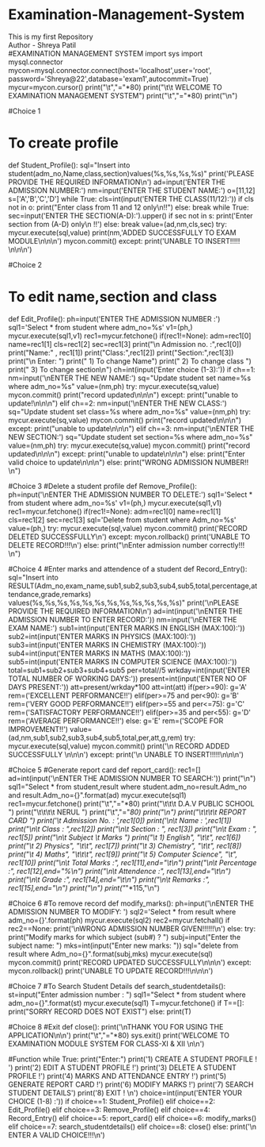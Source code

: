 # Examination-Management-System
This is my first Repository
<br>
Author - Shreya Patil
<br>
#EXAMINATION MANAGEMENT SYSTEM 
import sys
import mysql.connector
mycon=mysql.connector.connect(host='localhost',user='root', password='Shreya@22',database='exam1',autocommit=True)
mycur=mycon.cursor()
print("\t","="*80)
print("\t\t    WELCOME TO EXAMINATION MANAGEMENT SYSTEM")
print("\t","="*80)
print("\n")

#Choice 1
# To create profile
def Student_Profile():
    sql="Insert into student(adm_no,Name,class,section)values(%s,%s,%s,%s)"
    print('PLEASE PROVIDE THE REQUIRED INFORMATION\n')
    ad=input('ENTER THE ADMISSION NUMBER:')
    nm=input('ENTER THE STUDENT NAME:')
    o=[11,12]
    s=['A','B','C','D']
    while True:
        cls=int(input('ENTER THE CLASS(11/12):'))
        if cls not in o:
            print("Enter class from 11 and 12 only\n!!")
        else:
            break
    while True:
        sec=input('ENTER THE SECTION(A-D):').upper()
        if sec not in s:
            print('Enter section from (A-D) only\n !!')
        else:
            break
    value=(ad,nm,cls,sec)
    try:
        mycur.execute(sql,value)
        print(nm,'ADDED SUCCESSFULLY TO EXAM MODULE\n\n\n')
        mycon.commit()
    except:
        print('UNABLE TO INSERT!!!!! \n\n\n')


#Choice 2
# To edit name,section and class
def Edit_Profile():
    ph=input('ENTER THE ADMISSION NUMBER :')
    sql1='Select * from student where adm_no=%s'
    v1=(ph,)
    mycur.execute(sql1,v1)
    rec1=mycur.fetchone()
    if(rec1!=None):
        adm=rec1[0]
        name=rec1[1]
        cls=rec1[2]
        sec=rec1[3]
        print("\n Admission no. :",rec1[0])
        print("Name:" , rec1[1])
        print("Class:",rec1[2])
        print("Section:",rec1[3])
        print("\n Enter: ")
        print(" 1) To change Name")
        print(" 2) To change class ")
        print(" 3) To change section\n")
        ch=int(input('Enter choice (1-3):'))
        if ch==1:
            nm=input('\nENTER THE NEW NAME:')
            sq="Update student set name=%s where adm_no=%s"
            value=(nm,ph)
            try:
                mycur.execute(sq,value)
                mycon.commit()
                print("record updated\n\n\n")
            except:
                print("unable to update!\n\n\n")
        elif ch==2:
            nm=input('\nENTER THE NEW CLASS:')
            sq="Update student set class=%s where adm_no=%s"
            value=(nm,ph)
            try:
                mycur.execute(sq,value)
                mycon.commit()
                print("record updated\n\n\n")
            except:
                print("unable to update\n\n\n")
        elif ch==3:
            nm=input('\nENTER THE NEW SECTION:')
            sq="Update student set section=%s where adm_no=%s"
            value=(nm,ph)
            try:
                mycur.execute(sq,value)
                mycon.commit()
                print("record updated\n\n\n")
            except:
                print("unable to update\n\n\n")
        else:
            print("Enter valid choice to update\n\n\n")
    else:
        print("WRONG ADMISSION NUMBER!! \n")

#Choice 3
#Delete a student profile
def Remove_Profile():
    ph=input('\nENTER THE ADMISSION NUMBER TO DELETE:')
    sql1='Select * from student where adm_no=%s'
    v1=(ph,)
    mycur.execute(sql1,v1)
    rec1=mycur.fetchone()
    if(rec1!=None):
        adm=rec1[0]
        name=rec1[1]
        cls=rec1[2]
        sec=rec1[3]
        sql='Delete from student where Adm_no=%s'
        value=(ph,)
        try:
            mycur.execute(sql,value)
            mycon.commit()
            print('RECORD DELETED SUCCESSFULLY\n')
        except:
            mycon.rollback()
            print('UNABLE TO DELETE RECORD!!!\n')
    else:
        print("\nEnter admission number correctly!!! \n")


#Choice 4
#Enter marks and attendence of a student 
def Record_Entry():
    sql="Insert into RESULT(Adm_no,exam_name,sub1,sub2,sub3,sub4,sub5,total,percentage,attendance,grade,remarks) values(%s,%s,%s,%s,%s,%s,%s,%s,%s,%s,%s,%s)"
    print('\nPLEASE PROVIDE THE REQUIRED INFORMATION\n')
    ad=int(input('\nENTER THE ADMISSION NUMBER TO ENTER RECORD:'))
    nm=input('\nENTER THE EXAM NAME:')
    sub1=int(input('ENTER MARKS IN ENGLISH (MAX:100):'))
    sub2=int(input('ENTER MARKS IN PHYSICS (MAX:100):'))
    sub3=int(input('ENTER MARKS IN CHEMISTRY (MAX:100):'))
    sub4=int(input('ENTER MARKS IN MATHS (MAX:100):'))
    sub5=int(input('ENTER MARKS IN COMPUTER SCIENCE (MAX:100):'))
    total=sub1+sub2+sub3+sub4+sub5
    per=total//5
    wrkday=int(input('ENTER TOTAL NUMBER OF WORKING DAYS:'))
    present=int(input('ENTER NO OF DAYS PRESENT:'))
    att=present/wrkday*100
    att=int(att)
    if(per>=90):
        g='A'
        rem=('EXCELLENT PERFORMANCE!!')
    elif(per>=75 and per<90):
        g='B'
        rem=('VERY GOOD PERFORMANCE!!')
    elif(per>=55 and per<=75):
        g='C'
        rem=('SATISFACTORY PERFORMANCE!!')
    elif(per>=35 and per<55):
        g='D'
        rem=('AVERAGE PERFORMANCE!!')
    else:
        g='E'
        rem=('SCOPE FOR IMPROVEMENT!!')
    value=(ad,nm,sub1,sub2,sub3,sub4,sub5,total,per,att,g,rem)
    try:
        mycur.execute(sql,value)
        mycon.commit()
        print('\n RECORD ADDED SUCCESSFULLY \n\n\n')
    except:
        print('\n UNABLE TO INSERT!!!!!\n\n\n')


#Choice 5
#Generate report card
def report_card():
    rec1=[]
    ad=int(input('\nENTER THE ADMISSION NUMBER TO SEARCH:'))
    print("\n")
    sql1="Select * from student,result where student.adm_no=result.Adm_no and result.Adm_no={}".format(ad)
    mycur.execute(sql1)
    rec1=mycur.fetchone()
    print("\t","="*80)
    print("\t\t\t               D.A.V PUBLIC SCHOOL ")
    print("\t\t\t\t              NERUL ")
    print("\t","="*80)
    print("\n")
    print("\t\t\t\t              REPORT CARD ")
    print('\t Admission No.   : ',rec1[0])
    print('\n\t Name            : ',rec1[1])
    print("\n\t Class             : ",rec1[2])
    print("\n\t Section         : ", rec1[3])
    print("\n\t Exam            : ", rec1[5])
    print("\n\t   Subject                 \t Marks ")
    print("\t 1) English",                                            "\t\t",          rec1[6])
    print("\t 2) Physics",                                           "\t\t",          rec1[7])
    print("\t 3) Chemistry",                                           "\t\t",          rec1[8])
    print("\t 4) Maths",                           "\t\t\t",          rec1[9])
    print("\t 5) Computer Science",         "\t",          rec1[10])
    print("\n\t Total Marks :", rec1[11],end="\t\n")
    print("\n\t Percentage  :", rec1[12],end="%\n")
    print("\n\t Attendence :", rec1[13],end="\t\n")
    print("\n\t Grade          :", rec1[14],end="\t\n")
    print("\n\t Remarks      :", rec1[15],end="\n")
    print("\n")
    print("*"*115,"\n")
    
    

#Choice 6
#To remove record
def modify_marks():
    ph=input('\nENTER THE ADMISSION NUMBER TO MODIFY: ')
    sql2='Select * from result where adm_no={}'.format(ph)
    mycur.execute(sql2)
    rec2=mycur.fetchall()
    if rec2==None:
        print('\nWRONG ADMISSION NUMBER GIVEN!!!!!!\n')
    else:
        try:
            print("Modify marks for which subject (sub#) ? ")
            subj=input("Enter the subject name: ")
            mks=int(input("Enter new marks: "))
            sql="delete from result where Adm_no={}".format(subj,mks)
            mycur.execute(sql)
            mycon.commit()
            print('RECORD UPDATED SUCCESSFULLY\n\n\n')
        except:
            mycon.rollback()
            print('UNABLE TO UPDATE RECORD!!!\n\n\n')




#Choice 7
#To Search Student Details
def search_studentdetails():
    st=input("Enter admission number : ")
    sql1="Select * from student where adm_no={}".format(st)
    mycur.execute(sql1)
    T=mycur.fetchone()
    if T==[]:
        print("SORRY RECORD DOES NOT EXIST")
    else:
        print(T)
    
#Choice 8
#Exit
def close():
    print('\nTHANK YOU FOR USING THE APPLICATION\n\n')
    print("\t","="*80)
    sys.exit()
    print('WELCOME TO EXAMINATION MODULE SYSTEM FOR CLASS-XI & XII \n\n')

#Function
while True:
    print("Enter:")
    print('1) CREATE A STUDENT PROFILE ! ')
    print('2) EDIT A STUDENT PROFILE !')
    print('3) DELETE A STUDENT PROFILE !')
    print('4) MARKS AND ATTENDANCE ENTRY !')
    print('5) GENERATE REPORT CARD !')
    print('6) MODIFY MARKS !')
    print('7) SEARCH STUDENT DETAILS')
    print('8) EXIT ! \n')
    choice=int(input('ENTER YOUR CHOICE (1-8) :'))
    if choice==1:
        Student_Profile()
    elif choice==2:
        Edit_Profile()
    elif choice==3:
        Remove_Profile()
    elif choice==4:
        Record_Entry()
    elif choice==5:
        report_card()
    elif choice==6:
        modify_marks()
    elif choice==7:
        search_studentdetails()
    elif choice==8:
        close()
    else:
        print('\n ENTER A VALID CHOICE!!!\n')

